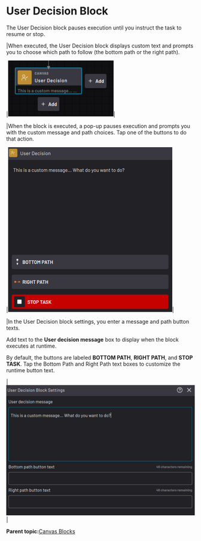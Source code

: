 # User Decision Block

The User Decision block pauses execution until you instruct the task to resume or stop.

|When executed, the User Decision block displays custom text and prompts you to choose which path to follow \(the bottom path or the right path\).

|![](../Images/TaskCanvasBlockGlossary/Canvas-UserDecision-Block.png)|

|When the block is executed, a pop-up pauses execution and prompts you with the custom message and path choices. Tap one of the buttons to do that action.

|![](../Images/TaskCanvasBlockGlossary/Canvas-UserDecision-Runtime.png)|

|In the User Decision block settings, you enter a message and path button texts.

Add text to the **User decision message** box to display when the block executes at runtime.

By default, the buttons are labeled **BOTTOM PATH**, **RIGHT PATH**, and **STOP TASK**. Tap the Bottom Path and Right Path text boxes to customize the runtime button text.

|![](../Images/TaskCanvasBlockGlossary/Canvas-UserDecision-Settings.png)|

**Parent topic:**[Canvas Blocks](../TaskCanvasBlockGlossary/Canvas-Overview.md)

